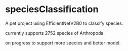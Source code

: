 # speciesClassification

A pet project using EfficientNetV2B0 to classify species.

currently supports 2752 species of Arthropoda.

on progress to support more species and better model.

